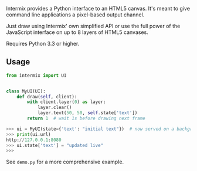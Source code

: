 Intermix provides a Python interface to an HTML5 canvas. It's meant to give command line applications a pixel-based output channel.

Just draw using Intermix' own simplified API or use the full power of the JavaScript interface on up to 8 layers of HTML5 canvases.

Requires Python 3.3 or higher.

Usage
-----

```python
from intermix import UI


class MyUI(UI):
    def draw(self, client):
        with client.layer(0) as layer:
            layer.clear()
            layer.text(50, 50, self.state['text'])
        return 1  # wait 1s before drawing next frame
```

```python
>>> ui = MyUI(state={'text': "initial text"})  # now served on a background thread
>>> print(ui.url)
http://127.0.0.1:8080
>>> ui.state['text'] = "updated live"
>>>
```

See `demo.py` for a more comprehensive example.
